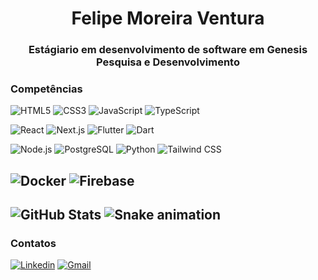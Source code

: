 <h1 align="center">Felipe Moreira Ventura</h1>
<h3 align="center">Estágiario em desenvolvimento de software em Genesis Pesquisa e Desenvolvimento</h3>

### Competências
![HTML5](https://img.shields.io/badge/-HTML5-181717?style=flat&logo=html5)
![CSS3](https://img.shields.io/badge/-CSS3-181717?style=flat&logo=css3)
![JavaScript](https://img.shields.io/badge/-JavaScript-181717?style=flat&logo=javascript)
![TypeScript](https://img.shields.io/badge/-TypeScript-181717?style=flat&logo=typescript)

![React](https://img.shields.io/badge/-React-181717?style=flat&logo=react)
![Next.js](https://img.shields.io/badge/-Next.js-181717?style=flat&logo=next.js)
![Flutter](https://img.shields.io/badge/-Flutter-181717?style=flat&logo=flutter)
![Dart](https://img.shields.io/badge/-Dart-181717?style=flat&logo=dart)

![Node.js](https://img.shields.io/badge/-Node.js-181717?style=flat&logo=node.js)
![PostgreSQL](https://img.shields.io/badge/-PostgreSQL-181717?style=flat&logo=postgresql)
![Python](https://img.shields.io/badge/-Python-181717?style=flat&logo=python)
![Tailwind CSS](https://img.shields.io/badge/-Tailwind-181717?style=flat&logo=tailwind-css)

![Docker](https://img.shields.io/badge/-Docker-181717?style=flat&logo=docker)
![Firebase](https://img.shields.io/badge/-Firebase-181717?style=flat&logo=firebase)
---
![GitHub Stats](https://github-readme-stats.vercel.app/api?username=FelipeMoreiraVentura&show_icons=true&theme=tokyonight)
![Snake animation](https://github.com/FelipeMoreiraVentura/FelipeMoreiraVentura/blob/output/github-contribution-grid-snake.svg)
---

### Contatos
[![Linkedin](https://img.shields.io/badge/-Felipe%20Ventura-blue?style=flat-square&logo=Linkedin&logoColor=white)](https://www.linkedin.com/in/felipe-moreira-ventura-ab40b430a)
[![Gmail](https://img.shields.io/badge/-felipe@email.com-c14438?style=flat-square&logo=Gmail&logoColor=white)](mailto:felipemoreiraventura@email.com)
